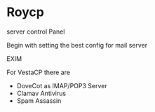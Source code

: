 # Roycp
server control Panel

Begin with setting the best config for mail server

EXIM

For VestaCP there are 
- DoveCot as IMAP/POP3 Server
- Clamav Antivirus
- Spam Assassin
